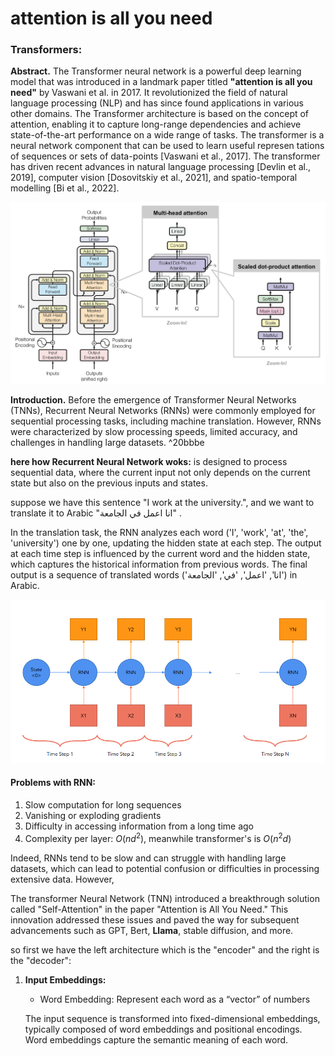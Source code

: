 # attention is all you need

### Transformers:

**Abstract.** The Transformer neural network is a powerful deep learning model that was introduced in a landmark paper titled **"attention is all you need"** by Vaswani et al. in 2017. It revolutionized the field of natural language processing (NLP) and has since found applications in various other domains. The Transformer architecture is based on the concept of attention, enabling it to capture long-range dependencies and achieve state-of-the-art performance on a wide range of tasks.
The transformer is a neural network component that can be used to learn useful represen tations of sequences or sets of data-points [Vaswani et al., 2017]. The transformer has driven recent advances in natural language processing [Devlin et al., 2019], computer vision [Dosovitskiy et al., 2021], and spatio-temporal modelling [Bi et al., 2022].

<p align="center">
  <img src="https://github.com/Esmail-ibraheem/Axon/blob/main/Transformer%20model/assets/transformer.png" alt="Your Image Description" >
</p>

**Introduction.** Before the emergence of Transformer Neural Networks (TNNs), Recurrent Neural Networks (RNNs) were commonly employed for sequential processing tasks, including machine translation. However, RNNs were characterized by slow processing speeds, limited accuracy, and challenges in handling large datasets. ^20bbbe

**here how Recurrent Neural Network woks:** 
 is designed to process sequential data, where the current input not only depends on the current state but also on the previous inputs and states.

suppose we have this sentence "I work at the university.", and we want to translate it to Arabic "انا اعمل في الجامعة" .

In the translation task, the RNN analyzes each word ('I', 'work', 'at', 'the', 'university') one by one, updating the hidden state at each step. The output at each time step is influenced by the current word and the hidden state, which captures the historical information from previous words. The final output is a sequence of translated words ('انا', 'اعمل', 'في', 'الجامعة') in Arabic.

<p align="center">
  <img src="https://github.com/Esmail-ibraheem/Axon/blob/main/Transformer%20model/assets/rnn2.png" alt="Your Image Description" >
</p>

#### Problems with RNN:
1. Slow computation for long sequences 
2. Vanishing or exploding gradients 
3. Difficulty in accessing information from a long time ago
4. Complexity per layer: $O(nd^2)$, meanwhile transformer's is $O(n^2d)$

Indeed, RNNs tend to be slow and can struggle with handling large datasets, which can lead to potential confusion or difficulties in processing extensive data. However, 

The transformer Neural Network (TNN) introduced a breakthrough solution called "Self-Attention" in the paper "Attention is All You Need." This innovation addressed these issues and paved the way for subsequent advancements such as GPT, Bert, **Llama**, stable diffusion, and more.

so first we have the left architecture which is the "encoder" and the right is the "decoder":

1. **Input Embeddings:**  
	- Word Embedding: Represent each word as a “vector” of numbers
	
    The input sequence is transformed into fixed-dimensional embeddings, typically composed of word embeddings and positional encodings. Word embeddings capture the semantic meaning of each word.
